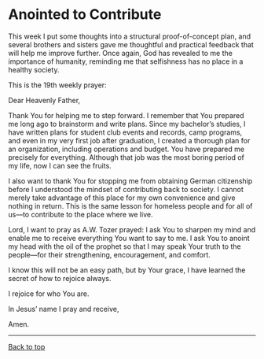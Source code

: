 # Anointed to Contribute

This week I put some thoughts into a structural proof-of-concept plan, and several brothers and sisters gave me thoughtful and practical feedback that will help me improve further. Once again, God has revealed to me the importance of humanity, reminding me that selfishness has no place in a healthy society.


This is the 19th weekly prayer:


Dear Heavenly Father,


Thank You for helping me to step forward. I remember that You prepared me long ago to brainstorm and write plans. Since my bachelor’s studies, I have written plans for student club events and records, camp programs, and even in my very first job after graduation, I created a thorough plan for an organization, including operations and budget. You have prepared me precisely for everything. Although that job was the most boring period of my life, now I can see the fruits.


I also want to thank You for stopping me from obtaining German citizenship before I understood the mindset of contributing back to society. I cannot merely take advantage of this place for my own convenience and give nothing in return. This is the same lesson for homeless people and for all of us—to contribute to the place where we live.


Lord, I want to pray as A.W. Tozer prayed: I ask You to sharpen my mind and enable me to receive everything You want to say to me. I ask You to anoint my head with the oil of the prophet so that I may speak Your truth to the people—for their strengthening, encouragement, and comfort.


I know this will not be an easy path, but by Your grace, I have learned the secret of how to rejoice always.


I rejoice for who You are.


In Jesus’ name I pray and receive,


Amen.

---

[Back to top](#)